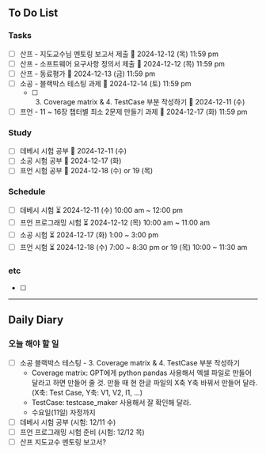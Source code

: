 ## To Do List
### Tasks
- [ ] 산프 - 지도교수님 멘토링 보고서 제출 📅 2024-12-12 (목) 11:59 pm
- [ ] 산프 - 소프트웨어 요구사항 정의서 제출 📅 2024-12-12 (목) 11:59 pm
- [ ] 산프 - 동료평가 📅 2024-12-13 (금) 11:59 pm
- [ ] 소공 - 블랙박스 테스팅 과제 📅 2024-12-14 (토) 11:59 pm
	- [ ] 3. Coverage matrix & 4. TestCase 부분 작성하기 📅 2024-12-11 (수)
- [ ] 프언 - 11 ~ 16장 챕터별 최소 2문제 만들기 과제 📅 2024-12-17 (화) 11:59 pm

### Study
- [ ] 데베시 시험 공부 📅 2024-12-11 (수)
- [ ] 소공 시험 공부 📅 2024-12-17 (화)
- [ ] 프언 시험 공부 📅 2024-12-18 (수) or 19 (목)

### Schedule
- [ ] 데베시 시험 ⏳ 2024-12-11 (수) 10:00 am ~ 12:00 pm
- [ ] 프언 프로그래밍 시험 ⏳ 2024-12-12 (목) 10:00 am ~ 11:00 am
- [ ] 소공 시험 ⏳ 2024-12-17 (화) 1:00 ~ 3:00 pm
- [ ] 프언 시험 ⏳ 2024-12-18 (수) 7:00 ~ 8:30 pm or 19 (목) 10:00 ~ 11:30 am

### etc
- [ ] 

---
## Daily Diary
### 오늘 해야 할 일
- [ ] 소공 블랙박스 테스팅 - 3. Coverage matrix & 4. TestCase 부분 작성하기
	- Coverage matrix: GPT에게 python pandas 사용해서 엑셀 파일로 만들어 달라고 하면 만들어 줄 것. 만들 때 현 한글 파일의 X축 Y축 바꿔서 만들어 달라. (X축: Test Case, Y축: V1, V2, I1, ...)
	- TestCase: testcase_maker 사용해서 잘 확인해 달라.
	- 수요일(11일) 자정까지
- [ ] 데베시 시험 공부 (시험: 12/11 수)
- [ ] 프언 프로그래밍 시험 준비 (시험: 12/12 목)
- [ ] 산프 지도교수 멘토링 보고서? 